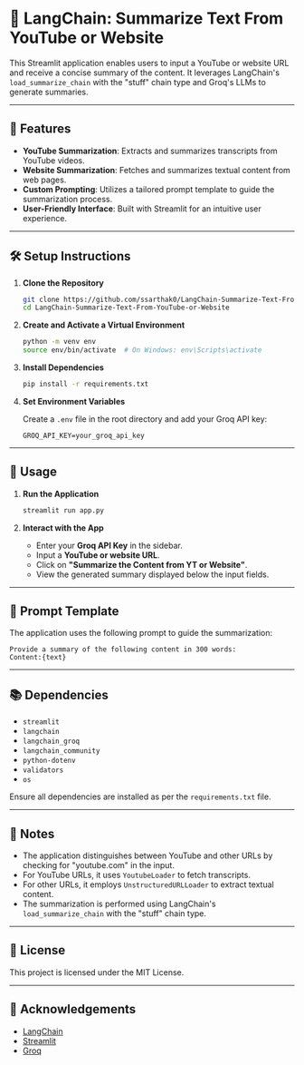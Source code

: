 # 🦜 LangChain: Summarize Text From YouTube or Website

This Streamlit application enables users to input a YouTube or website URL and receive a concise summary of the content. It leverages LangChain's `load_summarize_chain` with the "stuff" chain type and Groq's LLMs to generate summaries.

---

## 🚀 Features

- **YouTube Summarization**: Extracts and summarizes transcripts from YouTube videos.
- **Website Summarization**: Fetches and summarizes textual content from web pages.
- **Custom Prompting**: Utilizes a tailored prompt template to guide the summarization process.
- **User-Friendly Interface**: Built with Streamlit for an intuitive user experience.

---

## 🛠️ Setup Instructions

1. **Clone the Repository**

   ```bash
   git clone https://github.com/ssarthak0/LangChain-Summarize-Text-From-YouTube-or-Website
   cd LangChain-Summarize-Text-From-YouTube-or-Website
   ```

2. **Create and Activate a Virtual Environment**

   ```bash
   python -m venv env
   source env/bin/activate  # On Windows: env\Scripts\activate
   ```

3. **Install Dependencies**

   ```bash
   pip install -r requirements.txt
   ```

4. **Set Environment Variables**

   Create a `.env` file in the root directory and add your Groq API key:

   ```env
   GROQ_API_KEY=your_groq_api_key
   ```

---

## 🧪 Usage

1. **Run the Application**

   ```bash
   streamlit run app.py
   ```

2. **Interact with the App**

   - Enter your **Groq API Key** in the sidebar.
   - Input a **YouTube or website URL**.
   - Click on **"Summarize the Content from YT or Website"**.
   - View the generated summary displayed below the input fields.

---

## 📄 Prompt Template

The application uses the following prompt to guide the summarization:

```plaintext
Provide a summary of the following content in 300 words:
Content:{text}
```

---

## 📚 Dependencies

- `streamlit`
- `langchain`
- `langchain_groq`
- `langchain_community`
- `python-dotenv`
- `validators`
- `os`

Ensure all dependencies are installed as per the `requirements.txt` file.

---

## 📝 Notes

- The application distinguishes between YouTube and other URLs by checking for "youtube.com" in the input.
- For YouTube URLs, it uses `YoutubeLoader` to fetch transcripts.
- For other URLs, it employs `UnstructuredURLLoader` to extract textual content.
- The summarization is performed using LangChain's `load_summarize_chain` with the "stuff" chain type.

---

## 📄 License

This project is licensed under the MIT License.

---

## 🙏 Acknowledgements

- [LangChain](https://www.langchain.com/)
- [Streamlit](https://streamlit.io/)
- [Groq](https://www.groq.com/)
